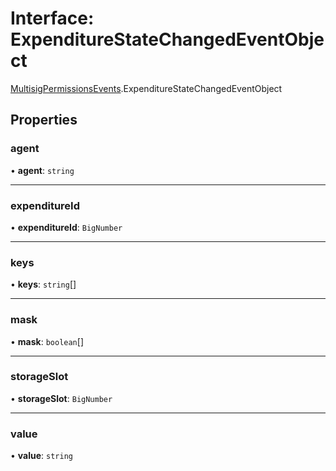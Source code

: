 # Interface: ExpenditureStateChangedEventObject

[MultisigPermissionsEvents](../modules/MultisigPermissionsEvents.md).ExpenditureStateChangedEventObject

## Properties

### agent

• **agent**: `string`

___

### expenditureId

• **expenditureId**: `BigNumber`

___

### keys

• **keys**: `string`[]

___

### mask

• **mask**: `boolean`[]

___

### storageSlot

• **storageSlot**: `BigNumber`

___

### value

• **value**: `string`
